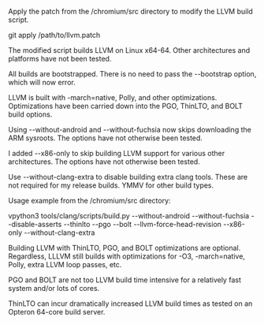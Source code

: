 Apply the patch from the /chromium/src directory to modify the LLVM build script.

git apply /path/to/llvm.patch

The modified script builds LLVM on Linux x64-64. Other architectures and platforms have not been tested.

All builds are bootstrapped. There is no need to pass the --bootstrap option, which will now error.

LLVM is built with -march=native, Polly, and other optimizations. Optimizations have been carried down into the PGO, ThinLTO, and BOLT build options.

Using --without-android and --without-fuchsia now skips downloading the ARM sysroots. The options have not otherwise been tested.

I added --x86-only to skip building LLVM support for various other architectures. The options have not otherwise been tested.

Use --without-clang-extra to disable building extra clang tools. These are not required for my release builds. YMMV for other build types.

Usage example from the /chromium/src directory:

vpython3 tools/clang/scripts/build.py --without-android --without-fuchsia --disable-asserts --thinlto --pgo --bolt --llvm-force-head-revision --x86-only --without-clang-extra

Building LLVM with ThinLTO, PGO, and BOLT optimizations are optional. Regardless, LLLVM still builds with optimizations for -O3, -march=native, Polly, extra LLVM loop passes, etc.

PGO and BOLT are not too LLVM build time intensive for a relatively fast system and/or lots of cores.

ThinLTO can incur dramatically increased LLVM build times as tested on an Opteron 64-core build server.
